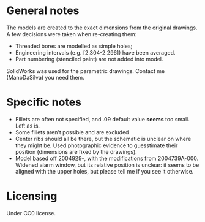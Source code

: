 # General notes
The models are created to the exact dimensions from the original drawings. A few decisions were taken when re-creating them:
* Threaded bores are modelled as simple holes;
* Engineering intervals (e.g. [2.304-2.296]) have been averaged. 
* Part numbering (stenciled paint) are not added into model.

SolidWorks was used for the parametric drawings. Contact me (ManoDaSilva) you need them.

# Specific notes

* Fillets are often not specified, and .09 default value **seems** too small. Left as is. 
* Some fillets aren't possible and are excluded
* Center ribs should all be there, but the schematic is unclear on where they might be. Used photographic evidence to guesstimate their position (dimensions are fixed by the drawings). 
* Model based off 2004929-, with the modifications from 2004739A-000. Widened alarm window, but its relative position is unclear: it seems to be aligned with the upper holes, but please tell me if you see it otherwise. 

# Licensing
Under CC0 license.